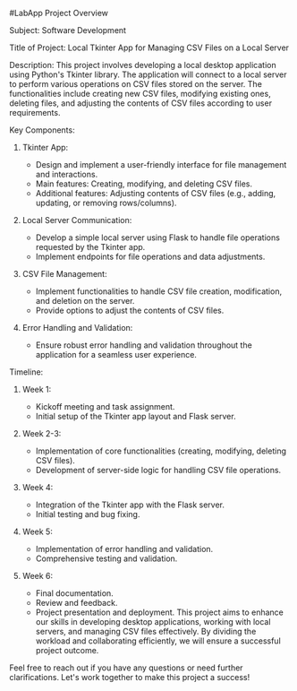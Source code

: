  #LabApp
 Project Overview

 Subject: Software Development

 Title of Project: Local Tkinter App for Managing CSV Files on a Local Server

 Description:
This project involves developing a local desktop application using Python's Tkinter library. The application will connect to a local server to perform various operations on CSV files stored on the server. The functionalities include creating new CSV files, modifying existing ones, deleting files, and adjusting the contents of CSV files according to user requirements.

 Key Components:
1. Tkinter App: 
   - Design and implement a user-friendly interface for file management and interactions.
   - Main features: Creating, modifying, and deleting CSV files.
   - Additional features: Adjusting contents of CSV files (e.g., adding, updating, or removing rows/columns).

2. Local Server Communication:
   - Develop a simple local server using Flask to handle file operations requested by the Tkinter app.
   - Implement endpoints for file operations and data adjustments.

3. CSV File Management:
   - Implement functionalities to handle CSV file creation, modification, and deletion on the server.
   - Provide options to adjust the contents of CSV files.

4. Error Handling and Validation:
   - Ensure robust error handling and validation throughout the application for a seamless user experience.

 Timeline:
1. Week 1:
   - Kickoff meeting and task assignment.
   - Initial setup of the Tkinter app layout and Flask server.

2. Week 2-3:
   - Implementation of core functionalities (creating, modifying, deleting CSV files).
   - Development of server-side logic for handling CSV file operations.

3. Week 4:
   - Integration of the Tkinter app with the Flask server.
   - Initial testing and bug fixing.

4. Week 5:
   - Implementation of error handling and validation.
   - Comprehensive testing and validation.

5. Week 6:
   - Final documentation.
   - Review and feedback.
   - Project presentation and deployment.
This project aims to enhance our skills in developing desktop applications, working with local servers, and managing CSV files effectively. By dividing the workload and collaborating efficiently, we will ensure a successful project outcome.

Feel free to reach out if you have any questions or need further clarifications. Let's work together to make this project a success!
